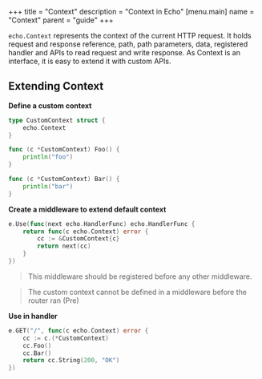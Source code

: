 +++
title = "Context"
description = "Context in Echo"
[menu.main]
  name = "Context"
  parent = "guide"
+++

`echo.Context` represents the context of the current HTTP request. It holds request and
response reference, path, path parameters, data, registered handler and APIs to read
request and write response. As Context is an interface, it is easy to extend it with
custom APIs.

## Extending Context

**Define a custom context**

```go
type CustomContext struct {
	echo.Context
}

func (c *CustomContext) Foo() {
	println("foo")
}

func (c *CustomContext) Bar() {
	println("bar")
}
```

**Create a middleware to extend default context**

```go
e.Use(func(next echo.HandlerFunc) echo.HandlerFunc {
	return func(c echo.Context) error {
		cc := &CustomContext{c}
		return next(cc)
	}
})
```

> This middleware should be registered before any other middleware.

> The custom context cannot be defined in a middleware before the router ran (Pre)

**Use in handler**

```go
e.GET("/", func(c echo.Context) error {
	cc := c.(*CustomContext)
	cc.Foo()
	cc.Bar()
	return cc.String(200, "OK")
})
```
